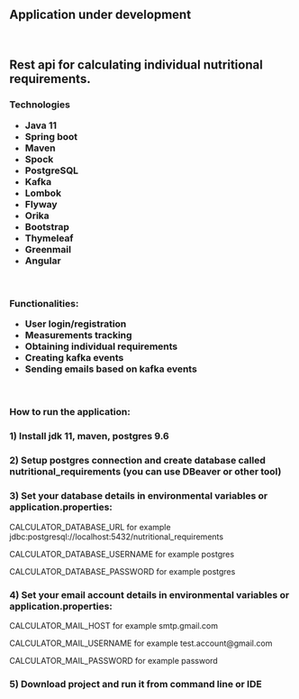 <h2> Application under development </h2>
<br>
<h2>Rest api for calculating individual nutritional requirements.</h2>
<h3>
  Technologies
  <ul>
    <li>Java 11</li>
    <li>Spring boot</li>
    <li>Maven</li>
    <li>Spock</li>
    <li>PostgreSQL</li>
    <li>Kafka</li>
    <li>Lombok</li>
    <li>Flyway</li>
    <li>Orika</li>
    <li>Bootstrap</li>
    <li>Thymeleaf</li>
    <li>Greenmail</li>
    <li>Angular</li>
  </ul>
</h3>
<br>
<h3>
  Functionalities:
  <ul>
    <li>User login/registration</li>
    <li>Measurements tracking</li>
    <li>Obtaining individual requirements</li>
    <li>Creating kafka events</li>
    <li>Sending emails based on kafka events</li>
  </ul>
</h3>
<br>
<h3> How to run the application:<h3>
  <h3>1) Install jdk 11, maven, postgres 9.6</h3>
  <h3>2) Setup postgres connection and create database called nutritional_requirements (you can use DBeaver or other tool)</h3>
  <h3>3) Set your database details in environmental variables or application.properties:</h3>
  <p>CALCULATOR_DATABASE_URL for example jdbc:postgresql://localhost:5432/nutritional_requirements</p>
  <p>CALCULATOR_DATABASE_USERNAME for example postgres</p>
  <p>CALCULATOR_DATABASE_PASSWORD for example postgres</p>
  <h3>4) Set your email account details in environmental variables or application.properties:</h3>
  <p>CALCULATOR_MAIL_HOST for example smtp.gmail.com</p>
  <p>CALCULATOR_MAIL_USERNAME for example test.account@gmail.com</p>
  <p>CALCULATOR_MAIL_PASSWORD for example password</p>
  <h3>5) Download project and run it from command line or IDE</h3>
  
  
  
  
  
